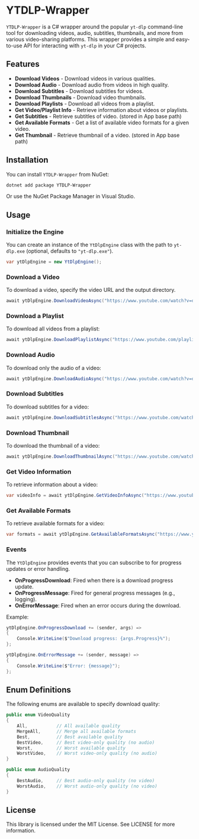 #  YTDLP-Wrapper

`YTDLP-Wrapper` is a C# wrapper around the popular `yt-dlp` command-line tool for downloading videos, audio, subtitles, thumbnails, and more from various video-sharing platforms. This wrapper provides a simple and easy-to-use API for interacting with `yt-dlp` in your C# projects.

## Features

- **Download Videos** - Download videos in various qualities.
- **Download Audio** - Download audio from videos in high quality.
- **Download Subtitles** - Download subtitles for videos.
- **Download Thumbnails** - Download video thumbnails.
- **Download Playlists** - Download all videos from a playlist.
- **Get Video/Playlist Info** - Retrieve information about videos or playlists.
- **Get Subtitles** - Retrieve subtitles of video. (stored in App base path)
- **Get Available Formats** - Get a list of available video formats for a given video.
- **Get Thumbnail** - Retrieve thumbnail of a video. (stored in App base path)

## Installation

You can install `YTDLP-Wrapper` from NuGet:

```bash
dotnet add package YTDLP-Wrapper
```

Or use the NuGet Package Manager in Visual Studio.

## Usage

### Initialize the Engine

You can create an instance of the `YtDlpEngine` class with the path to `yt-dlp.exe` (optional, defaults to `"yt-dlp.exe"`).

```csharp
var ytDlpEngine = new YtDlpEngine();
```

### Download a Video

To download a video, specify the video URL and the output directory.

```csharp
await ytDlpEngine.DownloadVideoAsync("https://www.youtube.com/watch?v=dQw4w9WgXcQ", "C:\\Downloads");
```

### Download a Playlist

To download all videos from a playlist:

```csharp
await ytDlpEngine.DownloadPlaylistAsync("https://www.youtube.com/playlist?list=PL4cUxeGkcC9iZ1eqI2gR8SjlzzyLw60EF", "C:\\Downloads");
```

### Download Audio

To download only the audio of a video:

```csharp
await ytDlpEngine.DownloadAudioAsync("https://www.youtube.com/watch?v=dQw4w9WgXcQ", "C:\\Downloads");
```

### Download Subtitles

To download subtitles for a video:

```csharp
await ytDlpEngine.DownloadSubtitlesAsync("https://www.youtube.com/watch?v=dQw4w9WgXcQ", "C:\\Downloads");
```

### Download Thumbnail

To download the thumbnail of a video:

```csharp
await ytDlpEngine.DownloadThumbnailAsync("https://www.youtube.com/watch?v=dQw4w9WgXcQ", "C:\\Downloads");
```

### Get Video Information

To retrieve information about a video:

```csharp
var videoInfo = await ytDlpEngine.GetVideoInfoAsync("https://www.youtube.com/watch?v=dQw4w9WgXcQ");
```

### Get Available Formats

To retrieve available formats for a video:

```csharp
var formats = await ytDlpEngine.GetAvailableFormatsAsync("https://www.youtube.com/watch?v=dQw4w9WgXcQ");
```

### Events

The `YtDlpEngine` provides events that you can subscribe to for progress updates or error handling.

- **OnProgressDownload**: Fired when there is a download progress update.
- **OnProgressMessage**: Fired for general progress messages (e.g., logging).
- **OnErrorMessage**: Fired when an error occurs during the download.

Example:

```csharp
ytDlpEngine.OnProgressDownload += (sender, args) =>
{
    Console.WriteLine($"Download progress: {args.Progress}%");
};

ytDlpEngine.OnErrorMessage += (sender, message) =>
{
    Console.WriteLine($"Error: {message}");
};
```

## Enum Definitions

The following enums are available to specify download quality:

```csharp
public enum VideoQuality
{
    All,           // All available quality
    MergeAll,      // Merge all available formats
    Best,          // Best available quality
    BestVideo,     // Best video-only quality (no audio)
    Worst,         // Worst available quality    
    WorstVideo,    // Worst video-only quality (no audio)   
}

public enum AudioQuality
{
    BestAudio,     // Best audio-only quality (no video)
    WorstAudio,    // Worst audio-only quality (no video)
}
```

## License

This library is licensed under the MIT License. See LICENSE for more information.
